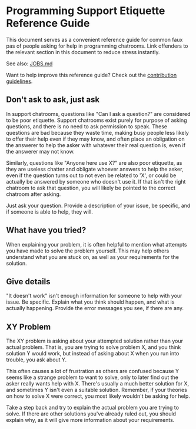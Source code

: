 # Programming Support Etiquette Reference Guide

This document serves as a convenient reference guide for common faux pas of people asking for help in programming chatrooms. Link offenders to the relevant section in this document to reduce stress instantly.

See also: [JOBS.md](JOBS.md)

Want to help improve this reference guide? Check out the [contribution guidelines](CONTRIBUTING.md).

## Don't ask to ask, just ask
In support chatrooms, questions like "Can I ask a question?" are considered to be poor etiquette. Support chatrooms exist purely for purpose of asking questions, and there is no need to ask permission to speak. These questions are bad because they waste time, making busy people less likely to offer their help even if they may know, and often place an obligation on the answerer to help the asker with whatever their real question is, even if the answerer may not know.

Similarly, questions like "Anyone here use X?" are also poor etiquette, as they are useless chatter and obligate whoever answers to help the asker, even if the question turns out to not even be related to 'X', or could be actually be answered by someone who doesn't use it. If that isn't the right chatroom to ask that question, you will likely be pointed to the correct chatroom after asking.

Just ask your question. Provide a description of your issue, be specific, and if someone is able to help, they will.

## What have you tried?
When explaining your problem, it is often helpful to mention what attempts you have made to solve the problem yourself. This may help others understand what you are stuck on, as well as your requirements for the solution.

## Give details
"It doesn't work" isn't enough information for someone to help with your issue. Be specific. Explain what you think should happen, and what is actually happening. Provide the error messages you see, if there are any.

## XY Problem
The XY problem is asking about your attempted solution rather than your actual problem. That is, you are trying to solve problem X, and you think solution Y would work, but instead of asking about X when you run into trouble, you ask about Y.

This often causes a lot of frustration as others are confused because Y seems like a strange problem to want to solve, only to later find out the asker really wants help with X. There's usually a much better solution for X, and sometimes Y isn't even a suitable solution. Remember, if your theories on how to solve X were correct, you most likely wouldn't be asking for help.

Take a step back and try to explain the actual problem you are trying to solve. If there are other solutions you've already ruled out, you should explain why, as it will give more information about your requirements.
